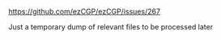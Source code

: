 https://github.com/ezCGP/ezCGP/issues/267

Just a temporary dump of relevant files to be processed later
